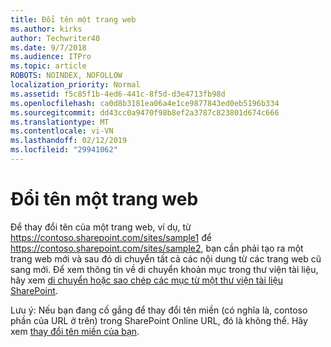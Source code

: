 ```yaml
---
title: Đổi tên một trang web
ms.author: kirks
author: Techwriter40
ms.date: 9/7/2018
ms.audience: ITPro
ms.topic: article
ROBOTS: NOINDEX, NOFOLLOW
localization_priority: Normal
ms.assetid: f5c85f1b-4ed6-441c-8f5d-d3e4713fb98d
ms.openlocfilehash: ca0d8b3181ea06a4e1ce9877843ed0eb5196b334
ms.sourcegitcommit: dd43cc0a9470f98b8ef2a3787c823801d674c666
ms.translationtype: MT
ms.contentlocale: vi-VN
ms.lasthandoff: 02/12/2019
ms.locfileid: "29941062"
---
```

# <a name="rename-a-site"></a>Đổi tên một trang web

Để thay đổi tên của một trang web, ví dụ, từ https://contoso.sharepoint.com/sites/sample1 để https://contoso.sharepoint.com/sites/sample2, bạn cần phải tạo ra một trang web mới và sau đó di chuyển tất cả các nội dung từ các trang web cũ sang mới. Để xem thông tin về di chuyển khoản mục trong thư viện tài liệu, hãy xem [di chuyển hoặc sao chép các mục từ một thư viện tài liệu SharePoint](https://go.microsoft.com/fwlink/?Linkid=2018691).
  
Lưu ý: Nếu bạn đang cố gắng để thay đổi tên miền (có nghĩa là, contoso phần của URL ở trên) trong SharePoint Online URL, đó là không thể. Hãy xem [thay đổi tên miền của bạn](https://go.microsoft.com/fwlink/?Linkid=2018696).
  

